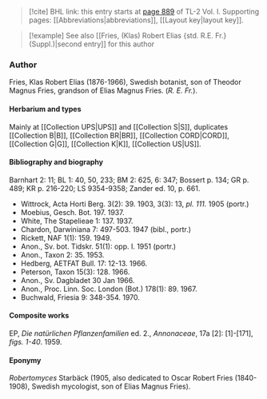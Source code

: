 > [!cite] BHL link: this entry starts at [page 889](https://www.biodiversitylibrary.org/item/103414#page/937/mode/1up) of TL-2 Vol. I.
> Supporting pages: [[Abbreviations|abbreviations]], [[Layout key|layout key]].

> [!example] See also [[Fries, (Klas) Robert Elias {std. R.E. Fr.} (Suppl.)|second entry]] for this author

### Author

Fries, Klas Robert Elias (1876-1966), Swedish botanist, son of Theodor Magnus Fries, grandson of Elias Magnus Fries. (*R. E. Fr.*).

#### Herbarium and types

Mainly at [[Collection UPS|UPS]] and [[Collection S|S]], duplicates [[Collection B|B]], [[Collection BR|BR]], [[Collection CORD|CORD]], [[Collection G|G]], [[Collection K|K]], [[Collection US|US]].

#### Bibliography and biography

Barnhart 2: 11; BL 1: 40, 50, 233; BM 2: 625, 6: 347; Bossert p. 134; GR p. 489; KR p. 216-220; LS 9354-9358; Zander ed. 10, p. 661.
- Wittrock, Acta Horti Berg. 3(2): 39. 1903, 3(3): 13, *pl. 111.* 1905 (portr.)
- Moebius, Gesch. Bot. 197. 1937.
- White, The Stapelieae 1: 137. 1937.
- Chardon, Darwiniana 7: 497-503. 1947 (bibl., portr.)
- Rickett, NAF 1(1): 159. 1949.
- Anon., Sv. bot. Tidskr. 51(1): opp. I. 1951 (portr.)
- Anon., Taxon 2: 35. 1953.
- Hedberg, AETFAT Bull. 17: 12-13. 1966.
- Peterson, Taxon 15(3): 128. 1966.
- Anon., Sv. Dagbladet 30 Jan 1966.
- Anon., Proc. Linn. Soc. London (Bot.) 178(1): 89. 1967.
- Buchwald, Friesia 9: 348-354. 1970.

#### Composite works

EP, *Die natürlichen Pflanzenfamilien* ed. 2., *Annonaceae*, 17a \[2\]: \[1\]-\[171\], *figs. 1-40*. 1959.

#### Eponymy

*Robertomyces* Starbäck (1905, also dedicated to Oscar Robert Fries (1840-1908), Swedish mycologist, son of Elias Magnus Fries).

